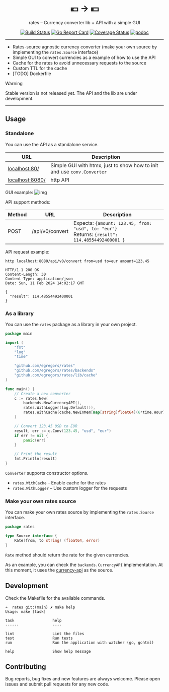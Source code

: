 <div align="center">
    <h1>💶 → 💵</h1>
rates – Currency converter lib + API with a simple GUI

[![Build Status](https://github.com/egregors/rates/workflows/build/badge.svg)](https://github.com/egregors/rates/actions)
[![Go Report Card](https://goreportcard.com/badge/github.com/egregors/rates)](https://goreportcard.com/report/github.com/egregors/rates)
[![Coverage Status](https://coveralls.io/repos/github/egregors/rates/badge.svg?branch=main)](https://coveralls.io/github/egregors/rates?branch=main)
[![godoc](https://godoc.org/github.com/egregors/rates?status.svg)](https://godoc.org/github.com/egregors/rates)
</div>

---

* Rates-source agnostic currency converter (make your own source by implementing the `rates.Source` interface)
* Simple GUI to convert currencies as a example of how to use the API
* Cache for the rates to avoid unnecessary requests to the source
* Custom TTL for the cache
* [TODO] Dockerfile

> [!WARNING]  
> Stable version is not released yet. The API and the lib are under development.

---

## Usage

### Standalone

You can use the API as a standalone service.

| URL                                | Description                                                             |
|------------------------------------|-------------------------------------------------------------------------|
| [localhost:80/](localhost:80/)     | Simple GUI with htmx, just to show how to init and use `conv.Converter` |
| [localhost:8080/](localhost:8080/) | http API                                                                |

GUI example:
![img](https://github.com/egregors/rates/assets/2153895/ddff6b77-175a-48bc-828d-c25933cf6921)

API support methods:

| Method | URL             | Description                                                                                        |
|--------|-----------------|----------------------------------------------------------------------------------------------------|
| POST   | /api/v0/convert | Expects: `{amount: 123.45, from: "usd", to: "eur"}`<br/> Returns: `{result": 114.48554492400001 }` |

API request example:

```shell
http localhost:8080/api/v0/convert from=usd to=eur amount=123.45

HTTP/1.1 200 OK
Content-Length: 30
Content-Type: application/json
Date: Sun, 11 Feb 2024 14:02:17 GMT

{
  "result": 114.48554492400001
}
```

### As a library

You can use the `rates` package as a library in your own project.

```go
package main

import (
	"fmt"
	"log"
	"time"

	"github.com/egregors/rates"
	"github.com/egregors/rates/backends"
	"github.com/egregors/rates/lib/cache"
)

func main() {
	// Create a new converter
	c := rates.New(
		backends.NewCurrencyAPI(),
		rates.WithLogger(log.Default()),
		rates.WithCache(cache.NewInMem[map[string]float64](6*time.Hour)),
	)

	// Convert 123.45 USD to EUR
	result, err := c.Conv(123.45, "usd", "eur")
	if err != nil {
		panic(err)
	}

	// Print the result
	fmt.Println(result)
}

```

`Converter` supports constructor options.

* `rates.WithCache` – Enable cache for the rates
* `rates.WithLogger` – Use custom logger for the requests

### Make your own rates source

You can make your own rates source by implementing the `rates.Source` interface.

```go
package rates

type Source interface {
	Rate(from, to string) (float64, error)
}

```

`Rate` method should return the rate for the given currencies.

As an example, you can check the `backends.CurrencyAPI` implementation.
At this moment, it uses the [currency-api](https://github.com/fawazahmed0/currency-api) as the source.

## Development

Check the Makefile for the available commands.

```shell
➜  rates git:(main) ✗ make help
Usage: make [task]

task                 help
------               ----
                     
lint                 Lint the files
test                 Run tests
run                  Run the application with watcher (go, gohtml)
                     
help                 Show help message
```

## Contributing

Bug reports, bug fixes and new features are always welcome.
Please open issues and submit pull requests for any new code.
